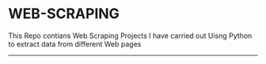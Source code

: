 # WEB-SCRAPING
This Repo contians Web Scraping Projects I have carried out Uisng Python to extract data from different 
Web pages 

-----------------------------------------------------------------------------------------------------


